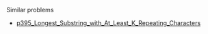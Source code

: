 Similar problems
- [p395_Longest_Substring_with_At_Least_K_Repeating_Characters](https://github.com/genxium/Leetcode/tree/master/p395_Longest_Substring_with_At_Least_K_Repeating_Characters) 
